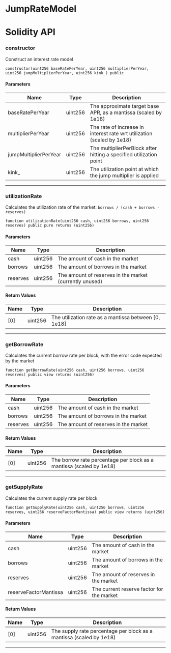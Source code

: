 # JumpRateModel

# Solidity API

### constructor

Construct an interest rate model

```solidity
constructor(uint256 baseRatePerYear, uint256 multiplierPerYear, uint256 jumpMultiplierPerYear, uint256 kink_) public
```

#### Parameters

| Name | Type | Description |
| ---- | ---- | ----------- |
| baseRatePerYear | uint256 | The approximate target base APR, as a mantissa (scaled by 1e18) |
| multiplierPerYear | uint256 | The rate of increase in interest rate wrt utilization (scaled by 1e18) |
| jumpMultiplierPerYear | uint256 | The multiplierPerBlock after hitting a specified utilization point |
| kink\_ | uint256 | The utilization point at which the jump multiplier is applied |

---

### utilizationRate

Calculates the utilization rate of the market: `borrows / (cash + borrows - reserves)`

```solidity
function utilizationRate(uint256 cash, uint256 borrows, uint256 reserves) public pure returns (uint256)
```

#### Parameters

| Name | Type | Description |
| ---- | ---- | ----------- |
| cash | uint256 | The amount of cash in the market |
| borrows | uint256 | The amount of borrows in the market |
| reserves | uint256 | The amount of reserves in the market (currently unused) |

#### Return Values

| Name | Type | Description |
| ---- | ---- | ----------- |
| \[0] | uint256 | The utilization rate as a mantissa between \[0, 1e18] |

---

### getBorrowRate

Calculates the current borrow rate per block, with the error code expected by the market

```solidity
function getBorrowRate(uint256 cash, uint256 borrows, uint256 reserves) public view returns (uint256)
```

#### Parameters

| Name | Type | Description |
| ---- | ---- | ----------- |
| cash | uint256 | The amount of cash in the market |
| borrows | uint256 | The amount of borrows in the market |
| reserves | uint256 | The amount of reserves in the market |

#### Return Values

| Name | Type | Description |
| ---- | ---- | ----------- |
| \[0] | uint256 | The borrow rate percentage per block as a mantissa (scaled by 1e18) |

---

### getSupplyRate

Calculates the current supply rate per block

```solidity
function getSupplyRate(uint256 cash, uint256 borrows, uint256 reserves, uint256 reserveFactorMantissa) public view returns (uint256)
```

#### Parameters

| Name | Type | Description |
| ---- | ---- | ----------- |
| cash | uint256 | The amount of cash in the market |
| borrows | uint256 | The amount of borrows in the market |
| reserves | uint256 | The amount of reserves in the market |
| reserveFactorMantissa | uint256 | The current reserve factor for the market |

#### Return Values

| Name | Type | Description |
| ---- | ---- | ----------- |
| \[0] | uint256 | The supply rate percentage per block as a mantissa (scaled by 1e18) |

---
